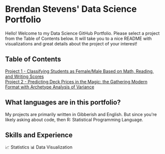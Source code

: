 # Brendan Stevens' Data Science Portfolio
Hello! Welcome to my Data Science GitHub Portfolio. Please select a project from the Table of Contents below. It will take you to a nice README with visualizations and great details about the project of your interest!

## Table of Contents

[Project 1 - Classifying Students as Female/Male Based on Math, Reading, and Writing Scores](https://github.com/bstevens00/Data-Science-Portfolio/tree/main/Project%201%20-%20Classify%20Gender%20by%20Test%20Grade%20-%20Synthetic)  
[Project 2 - Predicting Deck Prices in the Magic: the Gathering Modern Format with Archetype Analysis of Variance](https://github.com/bstevens00/Data-Science-Portfolio/tree/main/Project%202%20-%20Predict%20Cost%20of%20Modern%20Deck)  

## What languages are in this portfolio?
My projects are primarily written in Gibberish and English. But since you're likely asking about code, then R: Statistical Programming Language.

## Skills and Experience
:chart_with_upwards_trend: Statistics
:bar_chart: Data Visualization
